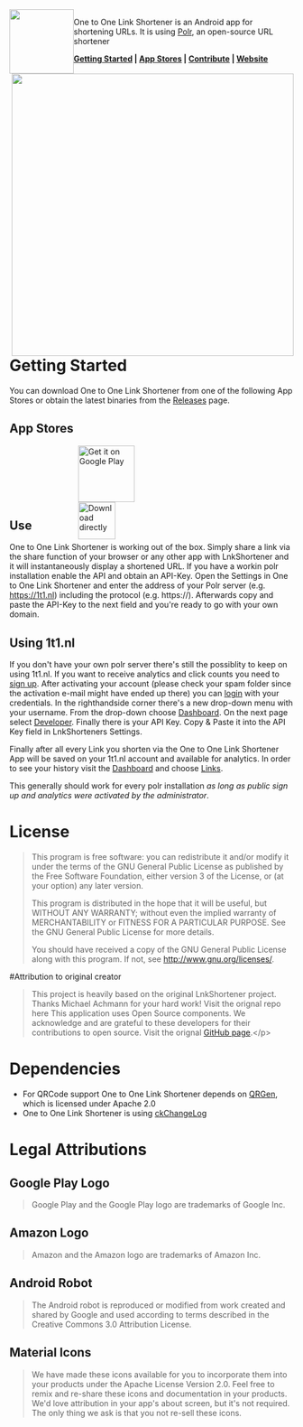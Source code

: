 <img src="/icons/LnkShortenerRobo512.png" style="float:left; height:114px" height="114">

One to One Link Shortener is an Android app for shortening URLs. It is using [Polr](https://github.com/Cydrobolt/polr), an open-source URL shortener

**[Getting Started](#getting-started) | [App Stores](#app-stores) | [Contribute](#contribute) | [Website](https://1t1.nl)**

<img style="float:right; height:500px" height="500" align="right" src="/metadata/images/ScreenshotFramedEnglish.png" >

# Getting Started
You can download One to One Link Shortener from one of the following App Stores or obtain the latest binaries from the [Releases](https://github.com/erikhubers/LnkShortener/releases) page.

## App Stores

<div style="height: 100px; vertical-align: middle; width: 260px; margin: 0; margin-left: auto; margin-right: auto;">
<a href='https://1t1.nl/lnk_google'> <img style="vertical-align: middle;" alt='Get it on Google Play' height='100' src='https://play.google.com/intl/en_us/badges/images/generic/en_badge_web_generic.png'/></a>
<br />
<a href='https://1t1.nl/lnk_download'><img style="vertical-align: middle;" height="66" alt='Download directly' src=''></a>
</div>

## Use
One to One Link Shortener is working out of the box. Simply share a link via the share function of your browser or any other app with LnkShortener and it will instantaneously display a shortened URL. 
If you have a workin polr installation enable the API and obtain an API-Key. Open the Settings in One to One Link Shortener and enter the address of your Polr server (e.g. https://1t1.nl) including the protocol (e.g. https://). Afterwards copy and paste the API-Key to the next field and you're ready to go with your own domain.

## Using 1t1.nl
If you don't have your own polr server there's still the possiblity to keep on using 1t1.nl. If you want to receive analytics and click counts you need to [sign up](https://1t1.nl/signup). After activating your account (please check your spam folder since the activation e-mail might have ended up there) you can [login](https://1t1.nl/login) with your credentials.
In the righthandside corner there's a new drop-down menu with your username. From the drop-down choose [Dashboard](https://1t1.nl/admin). On the next page select [Developer](https://1t1.nl/admin#developer). Finally there is your API Key. Copy & Paste it into the API Key field in LnkShorteners Settings.

Finally after all every Link you shorten via the One to One Link Shortener App will be saved on your 1t1.nl account and available for analytics. In order to see your history visit the [Dashboard](https://1t1.nl/admin) and choose [Links](https://1t1.nl/admin#links).

This generally should work for every polr installation *as long as public sign up and analytics were activated by the administrator*.

# License 
>This program is free software: you can redistribute it and/or modify
>it under the terms of the GNU General Public License as published by
>the Free Software Foundation, either version 3 of the License, or
>(at your option) any later version.
>
>This program is distributed in the hope that it will be useful,
>but WITHOUT ANY WARRANTY; without even the implied warranty of
>MERCHANTABILITY or FITNESS FOR A PARTICULAR PURPOSE.  See the
>GNU General Public License for more details.
>
>You should have received a copy of the GNU General Public License
>along with this program.  If not, see <http://www.gnu.org/licenses/>.

#Attribution to original creator
>This project is heavily based on the original LnkShortener project. Thanks Michael Achmann for your hard work! Visit the orignal repo here
>This application uses Open Source components. We acknowledge and are grateful to these developers for their contributions to open source.
>Visit the orignal [GitHub page](https://github.com/michaelachmann/LnkShortener/").</p>
# Dependencies

* For QRCode support One to One Link Shortener depends on [QRGen](https://github.com/kenglxn/QRGen), which is licensed under Apache 2.0
* One to One Link Shortener is using [ckChangeLog](https://github.com/cketti/ckChangeLog)

# Legal Attributions
## Google Play Logo
>Google Play and the Google Play logo are trademarks of Google Inc.

## Amazon Logo
>Amazon and the Amazon logo are trademarks of Amazon Inc.

## Android Robot
>The Android robot is reproduced or modified from work created and shared by Google and used according to terms described in the Creative Commons 3.0 Attribution License.

## Material Icons
>We have made these icons available for you to incorporate them into your products under the Apache License Version 2.0. Feel free to remix and re-share these icons and documentation in your products. We'd love attribution in your app's about screen, but it's not required. The only thing we ask is that you not re-sell these icons.
